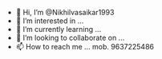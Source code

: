 - 👋 Hi, I’m @Nikhilvasaikar1993
- 👀 I’m interested in ...
- 🌱 I’m currently learning ...
- 💞️ I’m looking to collaborate on ...
- 📫 How to reach me ...
mob. 9637225486

<!---
Nikhilvasaikar1993/Nikhilvasaikar1993 is a ✨ special ✨ repository because its `README.md` (this file) appears on your GitHub profile.
You can click the Preview link to take a look at your changes.
--->
